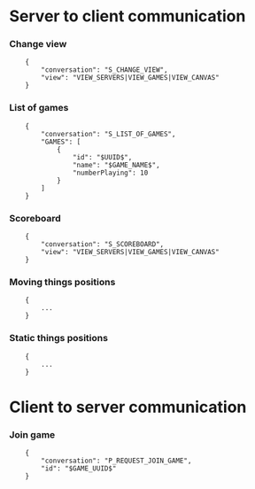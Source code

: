 # Server to client communication



### Change view
````
    {
        "conversation": "S_CHANGE_VIEW",
        "view": "VIEW_SERVERS|VIEW_GAMES|VIEW_CANVAS"
    }
````

### List of games
````
    {
        "conversation": "S_LIST_OF_GAMES",
        "GAMES": [
            {
                "id": "$UUID$",
                "name": "$GAME_NAME$",
                "numberPlaying": 10
            }
        ]
    }
````

### Scoreboard
````
    {
        "conversation": "S_SCOREBOARD",
        "view": "VIEW_SERVERS|VIEW_GAMES|VIEW_CANVAS"
    }
````

### Moving things positions
````
    {
        ...
    }
````

### Static things positions
````
    {
        ...
    }
````


# Client to server communication

### Join game
````
    {
        "conversation": "P_REQUEST_JOIN_GAME",
        "id": "$GAME_UUID$"
    }
````



